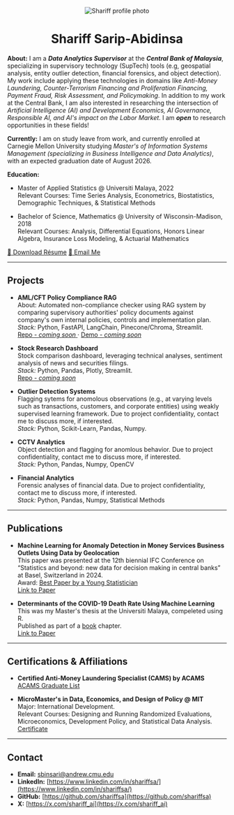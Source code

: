 <a id="top"></a>

<p align="center">
  <img src="assets/img/profile.PNG" alt="Shariff profile photo" class="avatar" />
</p>

<h1 style="text-align: center;">
  Shariff Sarip-Abidinsa
</h1>

**About:** I am a _**Data Analytics Supervisor**_ at the _**Central Bank of Malaysia**_, specializing in supervisory technology (SupTech) tools (e.g, geospatial analysis, entity outlier detection, financial forensics, and object detection). My work include applying these technologies in domains like _Anti-Money Laundering, Counter-Terrorism Financing and Proliferation Financing, Payment Fraud, Risk Assessment, and Policymaking_. In addition to my work at the Central Bank, I am also interested in researching the intersection of _Artificial Intelligence (AI) and Development Economics, AI Governance, Responsible AI, and AI's impact on the Labor Market_. I am _**open**_ to research opportunities in these fields!

**Currently:** I am on study leave from work, and currently enrolled at Carnegie Mellon University studying _Master's of Information Systems Management (specializing in Business Intelligence and Data Analytics)_, with an expected graduation date of August 2026.

**Education:**
- Master of Applied Statistics @ Universiti Malaya, 2022  
  Relevant Courses: Time Series Analysis, Econometrics, Biostatistics, Demographic Techniques, & Statistical Methods  
  
- Bachelor of Science, Mathematics @ University of Wisconsin-Madison, 2018  
  Relevant Courses: Analysis, Differential Equations, Honors Linear Algebra, Insurance Loss Modeling, & Actuarial Mathematics  

<div class="btn-row">
  <a class="btn" href="{{'/assets/resume/Resume-Shariff-Aug2025-CMU.pdf'}}">📄 Download Résume</a>
  <a class="btn" href="mailto:sbinsari@andrew.cmu.edu">📧 Email Me</a>
</div>

---

## Projects <a id="projects"></a>

- **AML/CFT Policy Compliance RAG**  
  About: Automated non-compliance checker using RAG system by comparing supervisory authorities' policy documents against company's own internal policies, controls and implementation plan.  
  _Stack:_ Python, FastAPI, LangChain, Pinecone/Chroma, Streamlit.  
  [Repo - _coming soon_ ](#) · [Demo - _coming soon_ ](#)

- **Stock Research Dashboard**  
  Stock comparison dashboard, leveraging technical analyses, sentiment analysis of news and securities filings.  
  _Stack:_ Python, Pandas, Plotly, Streamlit.  
  [Repo - _coming soon_ ](#)

- **Outlier Detection Systems**  
  Flagging sytems for anomolous observations (e.g., at varying levels such as transactions, customers, and corporate entities) using weakly supervised learning framework. Due to project confidentiality, contact me to discuss more, if interested.  
  _Stack:_ Python, Scikit-Learn, Pandas, Numpy.

- **CCTV Analytics**  
  Object detection and flagging for anomlous behavior. Due to project confidentiality, contact me to discuss more, if interested.  
  _Stack:_ Python, Pandas, Numpy, OpenCV

- **Financial Analytics**  
  Forensic analyses of financial data. Due to project confidentiality, contact me to discuss more, if interested.  
  _Stack:_ Python, Pandas, Numpy, Statistical Methods

---

## Publications <a id="publications"></a>

- **Machine Learning for Anomaly Detection in Money Services Business Outlets Using Data by Geolocation**  
  This paper was presented at the 12th biennial IFC Conference on “Statistics and beyond: new data for decision making in central banks” at Basel, Switzerland in 2024.  
  Award: [Best Paper by a Young Statistician](https://www.linkedin.com/posts/bis_youngstatisticianaward-ifcconference-activity-7232779682373345280-Jz5R?utm_source=share&utm_medium=member_desktop&rcm=ACoAABMY818BAYe89JEgR4-8ZNTlYVFgXqkHPEA)  
  [Link to Paper](https://www.bis.org/ifc/publ/ifcwork23.pdf)

- **Determinants of the COVID-19 Death Rate Using Machine Learning**  
  This was my Master's thesis at the Universiti Malaya, compeleted using R.  
  Published as part of a [book](https://doi.org/10.4324/9781003491736) chapter.  
  [Link to Paper](https://drive.google.com/file/d/1w5isNikmnED0-G9nIcoj6kZt5JwGgOGd/view?usp=sharing)

---

## Certifications & Affiliations <a id="affiliations"></a>

- **Certified Anti-Money Laundering Specialist (CAMS) by ACAMS**   
  [ACAMS Graduate List](https://www.acams.org/en/graduates/acams-graduate-list-cams-certified-graduates#search=Shariff%20Abu%20Bakar%20Bin%20Sarip%20Abidinsa&page=0)

- **MicroMaster's in Data, Economics, and Design of Policy @ MIT**  
  Major: International Development.  
  Relevant Courses: Designing and Running Randomized Evaluations, Microeconomics, Development Policy, and Statistical Data Analysis.  
  [Certificate](https://mitxonline.mit.edu/certificate/program/eb97b804-9448-45c9-acdb-5bf4d7175a53/)

---

## Contact <a id="contact"></a>

- **Email:** [sbinsari@andrew.cmu.edu](mailto:sbinsari@andrew.cmu.edu)
- **LinkedIn:** [https://www.linkedin.com/in/shariffsa/](https://www.linkedin.com/in/shariffsa/)  
- **GitHub:** [https://github.com/shariffsa](https://github.com/shariffsa)
- **X:** [https://x.com/shariff_ai](https://x.com/shariff_ai)
